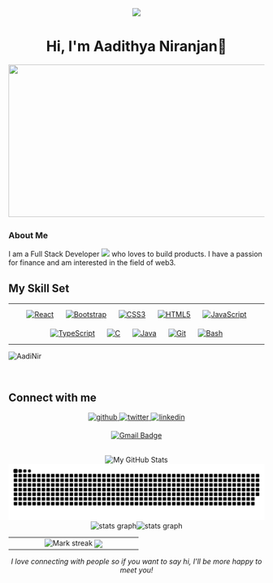 <p align="center"><img src="https://media.giphy.com/media/M9gbBd9nbDrOTu1Mqx/giphy.gif" width="100"/></p>


<h1 align="center"> Hi, I'm Aadithya Niranjan👋</h1>




<p align="center"><img src="https://media.giphy.com/media/dWesBcTLavkZuG35MI/giphy.gif" width="600" height="300"/></p>

### About  Me

I am a Full Stack Developer <img src="https://media.giphy.com/media/WUlplcMpOCEmTGBtBW/giphy.gif" width="30"> who loves to build products. I have a passion for finance and am interested in the field of web3. 





## My Skill Set  
<table><tr><td valign="top" width="33%">


<div align="center">  
<a href="https://reactjs.org/" target="_blank"><img style="margin: 10px" src="https://profilinator.rishav.dev/skills-assets/react-original-wordmark.svg" alt="React" height="50" /></a>  
<a href="https://getbootstrap.com/docs/3.4/javascript/" target="_blank"><img style="margin: 10px" src="https://profilinator.rishav.dev/skills-assets/bootstrap-plain.svg" alt="Bootstrap" height="50" /></a>  
<a href="https://www.w3schools.com/css/" target="_blank"><img style="margin: 10px" src="https://profilinator.rishav.dev/skills-assets/css3-original-wordmark.svg" alt="CSS3" height="50" /></a>  
<a href="https://en.wikipedia.org/wiki/HTML5" target="_blank"><img style="margin: 10px" src="https://profilinator.rishav.dev/skills-assets/html5-original-wordmark.svg" alt="HTML5" height="50" /></a>  
<a href="https://www.javascript.com/" target="_blank"><img style="margin: 10px" src="https://profilinator.rishav.dev/skills-assets/javascript-original.svg" alt="JavaScript" height="50" /></a>  
<a href="https://www.typescriptlang.org/" target="_blank"><img style="margin: 10px" src="https://profilinator.rishav.dev/skills-assets/typescript-original.svg" alt="TypeScript" height="50" /></a>  
<a href="https://www.cprogramming.com/" target="_blank"><img style="margin: 10px" src="https://profilinator.rishav.dev/skills-assets/c-original.svg" alt="C" height="50" /></a>  
<a href="https://www.java.com/" target="_blank"><img style="margin: 10px" src="https://profilinator.rishav.dev/skills-assets/java-original-wordmark.svg" alt="Java" height="50" /></a>  
<a href="https://github.com/" target="_blank"><img style="margin: 10px" src="https://profilinator.rishav.dev/skills-assets/git-scm-icon.svg" alt="Git" height="50" /></a>  
<a href="https://www.gnu.org/software/bash/" target="_blank"><img style="margin: 10px" src="https://profilinator.rishav.dev/skills-assets/gnu_bash-icon.svg" alt="Bash" height="50" /></a>  
</div>


</td></tr></table>  
<p align="left"> <img src="https://komarev.com/ghpvc/?username=AadiNir&label=Profile%20views&color=0e75b6&style=flat" alt="AadiNir" /> </p>

<br/>  


## Connect with me  
<div align="center">
<a href="https://github.com/AadiNir" target="_blank">
<img src=https://img.shields.io/badge/github-%2324292e.svg?&style=for-the-badge&logo=github&logoColor=white alt=github style="margin-bottom: 5px;" />
</a>
<a href="https://x.com/StackMaverick" target="_blank">
<img src=https://img.shields.io/badge/twitter-%2300acee.svg?&style=for-the-badge&logo=twitter&logoColor=white alt=twitter style="margin-bottom: 5px;" />
</a>
<a href="https://www.linkedin.com/in/aadithya-niranjan-817103214" target="_blank">
<img src=https://img.shields.io/badge/linkedin-%231E77B5.svg?&style=for-the-badge&logo=linkedin&logoColor=white alt=linkedin style="margin-bottom: 5px;" />
</a> 

[![Gmail Badge](https://img.shields.io/badge/Gmail-D14836?style=for-the-badge&logo=gmail&logoColor=white)](mailto:aadiniranjan27@gmail.com)


<br/>  



<picture>
  <source media="(prefers-color-scheme: dark)" srcset="https://github-profile-summary-cards.vercel.app/api/cards/profile-details?username=AadiNir&theme=nord_dark">
  <source media="(prefers-color-scheme: light)"srcset="https://github-profile-summary-cards.vercel.app/api/cards/profile-details?username=AadiNir&theme=nord_bright">
  <img alt="My GitHub Stats" src="https://github-profile-summary-cards.vercel.app/api/cards/profile-details?username=AadiNir&theme=nord_dark">
</picture>

<picture>
  <source media="(prefers-color-scheme: dark)" srcset="https://raw.githubusercontent.com/platane/platane/output/github-contribution-grid-snake-dark.svg">
  <source media="(prefers-color-scheme: light)" srcset="https://raw.githubusercontent.com/platane/platane/output/github-contribution-grid-snake.svg">
  <img alt="github contribution grid snake animation" src="https://raw.githubusercontent.com/platane/platane/output/github-contribution-grid-snake.svg">
</picture>

<table border="0">
<img src="http://github-profile-summary-cards.vercel.app/api/cards/repos-per-language?username=AadiNir&theme=rose_pine" width="45%" alt="stats graph"/> 
 <img src="http://github-profile-summary-cards.vercel.app/api/cards/most-commit-language?username=AadiNir&theme=rose_pine" width="45%" alt="stats graph"/>
</td>

<td width="50%" align="center">
<img title="🔥 Get streak stats for your profile at git.io/streak-stats" alt="Mark streak" src="https://github-readme-streak-stats.herokuapp.com/?user=AadiNir&theme=dark&hide_border=true" />
<img align="center" src="https://github-readme-stats.anuraghazra1.vercel.app/api?username=AadiNir&show_icons=true&include_all_commits=true&theme=dark&hide_border=true&no-bg=true&no-frame=true" />
</td>
</tr>
</table>
  
                                                                                                                 
                                                                                     
<p align="center"><em>I love connecting with people so if you want to say hi, I'll be more  happy to meet you!</em></p>
<br>
